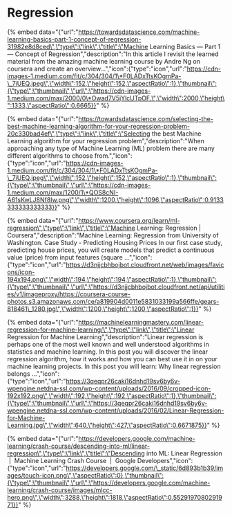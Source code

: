 # Regression



{% embed data="{\"url\":\"https://towardsdatascience.com/machine-learning-basics-part-1-concept-of-regression-31982e8d8ced\",\"type\":\"link\",\"title\":\"Machine Learning Basics — Part 1 — Concept of Regression\",\"description\":\"In this article I revisit the learned material from the amazing machine learning course by Andre Ng on coursera and create an overview…\",\"icon\":{\"type\":\"icon\",\"url\":\"https://cdn-images-1.medium.com/fit/c/304/304/1\*F0LADxTtsKOgmPa-\_7iUEQ.jpeg\",\"width\":152,\"height\":152,\"aspectRatio\":1},\"thumbnail\":{\"type\":\"thumbnail\",\"url\":\"https://cdn-images-1.medium.com/max/2000/0\*Owad7V5jYlcUTpOF.\",\"width\":2000,\"height\":1333,\"aspectRatio\":0.6665}}" %}

{% embed data="{\"url\":\"https://towardsdatascience.com/selecting-the-best-machine-learning-algorithm-for-your-regression-problem-20c330bad4ef\",\"type\":\"link\",\"title\":\"Selecting the best Machine Learning algorithm for your regression problem\",\"description\":\"When approaching any type of Machine Learning \(ML\) problem there are many different algorithms to choose from.\",\"icon\":{\"type\":\"icon\",\"url\":\"https://cdn-images-1.medium.com/fit/c/304/304/1\*F0LADxTtsKOgmPa-\_7iUEQ.jpeg\",\"width\":152,\"height\":152,\"aspectRatio\":1},\"thumbnail\":{\"type\":\"thumbnail\",\"url\":\"https://cdn-images-1.medium.com/max/1200/1\*QOS8cNI-A61sKwLJ8Nf8Iw.png\",\"width\":1200,\"height\":1096,\"aspectRatio\":0.9133333333333333}}" %}

{% embed data="{\"url\":\"https://www.coursera.org/learn/ml-regression\",\"type\":\"link\",\"title\":\"Machine Learning: Regression \| Coursera\",\"description\":\"Machine Learning: Regression from University of Washington. Case Study - Predicting Housing Prices  In our first case study, predicting house prices, you will create models that predict a continuous value \(price\) from input features \(square ...\",\"icon\":{\"type\":\"icon\",\"url\":\"https://d3njjcbhbojbot.cloudfront.net/web/images/favicons/icon-194x194.png\",\"width\":194,\"height\":194,\"aspectRatio\":1},\"thumbnail\":{\"type\":\"thumbnail\",\"url\":\"https://d3njjcbhbojbot.cloudfront.net/api/utilities/v1/imageproxy/https://coursera-course-photos.s3.amazonaws.com/ce/a819904d0011e5831033199a566ffe/gears-818461\_1280.jpg\",\"width\":1200,\"height\":1200,\"aspectRatio\":1}}" %}

{% embed data="{\"url\":\"https://machinelearningmastery.com/linear-regression-for-machine-learning/\",\"type\":\"link\",\"title\":\"Linear Regression for Machine Learning\",\"description\":\"Linear regression is perhaps one of the most well known and well understood algorithms in statistics and machine learning. In this post you will discover the linear regression algorithm, how it works and how you can best use it in on your machine learning projects. In this post you will learn: Why linear regression belongs …\",\"icon\":{\"type\":\"icon\",\"url\":\"https://3qeqpr26caki16dnhd19sv6by6v-wpengine.netdna-ssl.com/wp-content/uploads/2016/09/cropped-icon-192x192.png\",\"width\":192,\"height\":192,\"aspectRatio\":1},\"thumbnail\":{\"type\":\"thumbnail\",\"url\":\"https://3qeqpr26caki16dnhd19sv6by6v-wpengine.netdna-ssl.com/wp-content/uploads/2016/02/Linear-Regression-for-Machine-Learning.jpg\",\"width\":640,\"height\":427,\"aspectRatio\":0.6671875}}" %}

{% embed data="{\"url\":\"https://developers.google.com/machine-learning/crash-course/descending-into-ml/linear-regression\",\"type\":\"link\",\"title\":\"Descending into ML: Linear Regression  \|  Machine Learning Crash Course        \|  Google Developers\",\"icon\":{\"type\":\"icon\",\"url\":\"https://developers.google.com/\_static/6d893b1b39/images/touch-icon.png\",\"aspectRatio\":0},\"thumbnail\":{\"type\":\"thumbnail\",\"url\":\"https://developers.google.com/machine-learning/crash-course/images/mlcc-hero.png\",\"width\":3288,\"height\":1818,\"aspectRatio\":0.5529197080291971}}" %}

